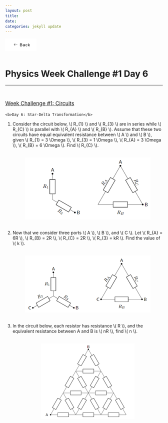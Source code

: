 ```yaml
---
layout: post
title:  
date:   
categories: jekyll update
---
```


<style>
    button {
        display: flex;
        height: 3em;
        width: 100px;
        align-items: center;
        justify-content: center;
        background-color: #eeeeee4b;
        border-radius: 3px;
        letter-spacing: 1px;
        transition: all 0.2s linear;
        cursor: pointer;
        border: none;
        background: #fff;
    }

        button > svg {
            margin-right: 5px;
            margin-left: 5px;
            font-size: 20px;
            transition: all 0.4s ease-in;
        }

        button:hover > svg {
            font-size: 1.2em;
            transform: translateX(-5px);
        }

        button:hover {
            box-shadow: 9px 9px 33px #d1d1d1, -9px -9px 33px #ffffff;
            transform: translateY(-2px);
        }
</style>

<style>
a:link, a:visited{
  color: black;
  text-decoration: none;
}
a:hover {
  color: orange;
  text-decoration: none;
}
</style>

<script id="MathJax-script" async src="https://cdn.jsdelivr.net/npm/mathjax@3/es5/tex-mml-chtml.js"></script>
<link rel="stylesheet" type="text/css" href="https://tikzjax.com/v1/fonts.css">
<script src="https://tikzjax.com/v1/tikzjax.js"></script>
<script src="//i.upmath.me/latex.js"></script>

<a href="/main_pages/Handouts.html" style="color:black;text-decoration:none">
<button>
    <svg height="16" width="16" xmlns="http://www.w3.org/2000/svg" version="1.1" viewBox="0 0 1024 1024"><path d="M874.690416 495.52477c0 11.2973-9.168824 20.466124-20.466124 20.466124l-604.773963 0 188.083679 188.083679c7.992021 7.992021 7.992021 20.947078 0 28.939099-4.001127 3.990894-9.240455 5.996574-14.46955 5.996574-5.239328 0-10.478655-1.995447-14.479783-5.996574l-223.00912-223.00912c-3.837398-3.837398-5.996574-9.046027-5.996574-14.46955 0-5.433756 2.159176-10.632151 5.996574-14.46955l223.019353-223.029586c7.992021-7.992021 20.957311-7.992021 28.949332 0 7.992021 8.002254 7.992021 20.957311 0 28.949332l-188.073446 188.073446 604.753497 0C865.521592 475.058646 874.690416 484.217237 874.690416 495.52477z"></path></svg>
    <span>Back</span>
</button>
</a>

<br />
<head>
    <h1>
        Physics Week Challenge #1 Day 6
    </h1>
</head>

<hr />

<br />
<p style="text-decoration:underline;font-size:larger">
Week Challenge #1: Circuits
<p />

    <b>Day 6: Star-Delta Transformation</b>
<ol>
    <li>
            Consider the circuit below, \( R_{1} \) and \( R_{3} \) are in series while \( R_{C} \) is parallel with \( R_{A} \) and \( R_{B} \). Assume that these two circuits have equal equivalent resistance between \( A \) and \( B \), given \( R_{1} = 3 \Omega \), \( R_{3} = 1 \Omega \), \( R_{A} = 3 \Omega \), \( R_{B} = 6 \Omega \). Find \( R_{C} \).
    </li>
    <br />
        <p align="center">
            <img class="center" src="/main_pages/PWC/W1D61.png" width="400px" alt="W1D61">
        </p>
    <br />
    <li>
            Now that we consider three ports \( A \), \( B \), and \( C \). Let \( R_{A} = 6R \), \( R_{B} = 2R \), \( R_{C} = 2R \), \( R_{3} = kR \). Find the value of \( k \).
    </li>
    <br />
        <p align="center">
            <img class="center" src="/main_pages/PWC/W1D62.png" width="400px" alt="W1D62">
        </p>
    <br />
    <li>
            In the circuit below, each resistor has resistance \( R \), and the equivalent resistance between A and B is \( nR \), find \( n \).
    </li>
    <br />
        <p align="center">
            <img class="center" src="/main_pages/PWC/W1D63.png" width="300px" alt="W1D63">
        </p>
</ol>